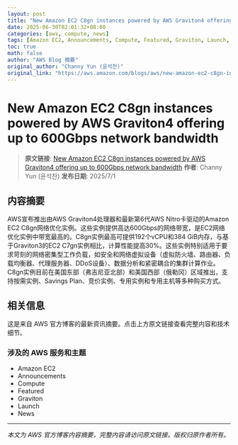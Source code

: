 ```yaml
---
layout: post
title: "New Amazon EC2 C8gn instances powered by AWS Graviton4 offering up to 600Gbps network bandwidth"
date: 2025-06-30T02:01:32+08:00
categories: [aws, compute, news]
tags: [Amazon EC2, Announcements, Compute, Featured, Graviton, Launch, News]
toc: true
math: false
author: "AWS Blog 摘要"
original_author: "Channy Yun (윤석찬)"
original_link: "https://aws.amazon.com/blogs/aws/new-amazon-ec2-c8gn-instances-powered-by-aws-graviton4-offering-up-to-600gbps-network-bandwidth/"
---
```


# New Amazon EC2 C8gn instances powered by AWS Graviton4 offering up to 600Gbps network bandwidth

> **原文链接**: [New Amazon EC2 C8gn instances powered by AWS Graviton4 offering up to 600Gbps network bandwidth](https://aws.amazon.com/blogs/aws/new-amazon-ec2-c8gn-instances-powered-by-aws-graviton4-offering-up-to-600gbps-network-bandwidth/)
> **作者**: Channy Yun (윤석찬)
> **发布日期**: 2025/7/1

## 内容摘要

AWS宣布推出由AWS Graviton4处理器和最新第6代AWS Nitro卡驱动的Amazon EC2 C8gn网络优化实例。这些实例提供高达600Gbps的网络带宽，是EC2网络优化实例中带宽最高的。C8gn实例最高可提供192个vCPU和384 GiB内存，与基于Graviton3的EC2 C7gn实例相比，计算性能提高30%。这些实例特别适用于要求苛刻的网络密集型工作负载，如安全和网络虚拟设备（虚拟防火墙、路由器、负载均衡器、代理服务器、DDoS设备）、数据分析和紧密耦合的集群计算作业。C8gn实例目前在美国东部（弗吉尼亚北部）和美国西部（俄勒冈）区域推出，支持按需实例、Savings Plan、竞价实例、专用实例和专用主机等多种购买方式。

## 相关信息

这是来自 AWS 官方博客的最新资讯摘要。点击上方原文链接查看完整内容和技术细节。

### 涉及的 AWS 服务和主题

- Amazon EC2
- Announcements
- Compute
- Featured
- Graviton
- Launch
- News

---

*本文为 AWS 官方博客内容摘要，完整内容请访问原文链接。版权归原作者所有。*